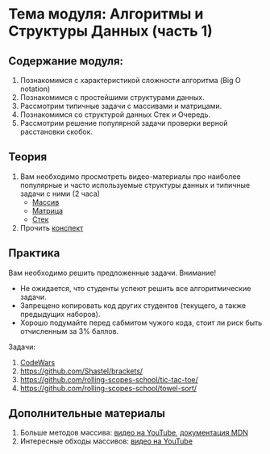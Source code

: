 # Тема модуля: Алгоритмы и Структуры Данных (часть 1)
## Содержание модуля:
1. Познакомимся с характеристикой сложности алгоритма (Big O notation)
2. Познакомимся с простейшими структурами данных.
3. Рассмотрим типичные задачи с массивами и матрицами.
4. Познакомимся со структурой данных Стек и Очередь.
5. Рассмотрим решение популярной задачи проверки верной расстановки скобок.

## Теория 
1. Вам необходимо просмотреть видео-материалы про наиболее популярные и часто используемые структуры данных и типичные задачи с ними (2 часа)
    - [Массив](https://youtu.be/Jvm4ShU86yw)
    - [Матрица](https://youtu.be/r8uHNxrfCwc)
    - [Стек](https://youtu.be/TqlSlaMak8Y)
2. Прочить [конспект](https://github.com/rolling-scopes-school/tasks/blob/master/tasks/materials/algorithms.md) 

## Практика 
Вам необходимо решить предложенные задачи.
Внимание! 
* Не ожидается, что студенты успеют решить все алгоритмические задачи.
* Запрещено копировать код других студентов (текущего, а также предыдущих наборов).
* Хорошо подумайте перед сабмитом чужого кода, стоит ли риск быть отчисленным за 3% баллов.

Задачи:  
1. [CodeWars](https://github.com/rolling-scopes-school/tasks/blob/master/tasks/codewars/algorithms-1.md)
2. https://github.com/Shastel/brackets/
3. https://github.com/rolling-scopes-school/tic-tac-toe/
4. https://github.com/rolling-scopes-school/towel-sort/

## Дополнительные материалы
1. Больше методов массива: [видео на YouTube](https://youtu.be/d8c-JgbpMHs), [документация MDN](https://developer.mozilla.org/ru/docs/Web/JavaScript/Reference/Global_Objects/Array)
2. Интересные обходы массивов: [видео на YouTube](https://youtu.be/jM7aTyncf8Y)
